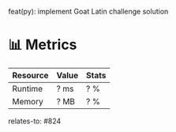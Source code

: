 feat(py): implement Goat Latin challenge solution
 

 # 📊 Metrics

| Resource  | Value    | Stats    |
| --------- | -------- | -------- |
| Runtime   | ? ms     | ? %      |
| Memory    | ? MB     | ? %      |

relates-to: #824
